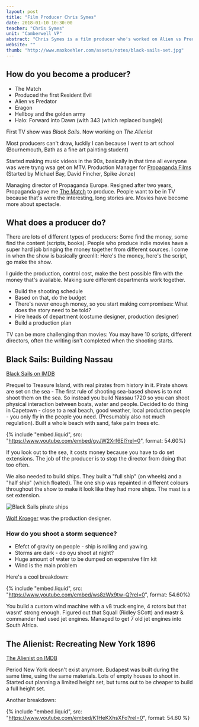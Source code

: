 ```yaml
---
layout: post
title: "Film Producer Chris Symes"
date: 2018-01-10 10:30:00
teacher: "Chris Symes"
unit: "Camberwell VP"
abstract: "Chris Symes is a film producer who's worked on Alien vs Predator, Hellboy and Black Sails."
website: ""
thumb: "http://www.maxkoehler.com/assets/notes/black-sails-set.jpg"
---
```


## How do you become a producer?

- The Match
- Produced the first Resident Evil
- Alien vs Predator
- Eragon
- Hellboy and the golden army
- Halo: Forward into Dawn (with 343 (which replaced bungie))

First TV show was _Black Sails_. Now working on _The Alienist_

Most producers can't draw, luckily I can because I went to art school (Bournemouth, Bath as a fine art painting student)

Started making music videos in the 90s, basically in that time all everyone was were tryng wsa get on MTV. Production Manager for [Propaganda Films](https://en.wikipedia.org/wiki/Propaganda_Films) (Started by Michael Bay, David Fincher, Spike Jonze)

Managing director of Propaganda Europe. Resigned after two years, Propaganda gave me [The Match](http://www.imdb.com/title/tt0165384/) to produce. People want to be in TV because that's were the interesting, long stories are. Movies have become more about spectacle.

## What does a producer do?

There are lots of different types of producers: Some find the money, some find the content (scripts, books). People who produce indie movies have a super hard job bringing the money together from different sources. I come in when the show is basically greenlit: Here's the money, here's the script, go make the show.

I guide the production, control cost, make the best possible film with the money that's available. Making sure different departments work together.

- Build the shooting schedule
- Based on that, do the budget
- There's never enough money, so you start making compromises: What does the story need to be told?
- Hire heads of department (costume designer, production designer)
- Build a production plan

TV can be more challenging than movies: You may have 10 scripts, different directors, often the writing isn't completed when the shooting starts.

## Black Sails: Building Nassau

[Black Sails on IMDB](http://www.imdb.com/title/tt2375692/)

Prequel to Treasure Island, with real pirates from history in it. Pirate shows are set on the sea - The first rule of shooting sea-based shows is to not shoot them on the sea. So instead you build Nassau 1720 so you can shoot physical interaction between boats, water and people. Decided to do thing in Capetown - close to a real beach, good weather, local production people - you only fly in the people you need. (Presumably also not much regulation). Built a whole beach with sand, fake palm trees etc.

{% include "embed.liquid", src: "https://www.youtube.com/embed/gyJW2Xrf6EI?rel=0", format: 54.60%}

If you look out to the sea, it costs money because you have to do set extensions. The job of the producer is to stop the director from doing that too often.

We also needed to build ships. They built a "full ship" (on wheels) and a "half ship" (which floated). The one ship was repainted in different colours throughout the show to make it look like they had more ships. The mast is a set extension.

![Black Sails pirate ships](/assets/notes/black-sails-set.jpg)

[Wolf Kroeger](http://www.imdb.com/name/nm0471859/) was the production designer.

### How do you shoot a storm sequence?

- Efefct of gravity on people - ship is rolling and yawing.
- Storms are dark - do oyu shoot at night?
- Huge amount of water to be dumped on expensive film kit
- Wind is the main problem

Here's a cool breakdown:

{% include "embed.liquid", src: "https://www.youtube.com/embed/ws8zWx9tw-Q?rel=0", format: 54.60%}

You build a custom wind machine with a v8 truck engine, 4 rotors but that wasnt' strong enough. Figured out that Squall (Ridley SCott) and mastr & commander had used jet engines. Managed to get 7 old jet engines into South Africa.

## The Alienist: Recreating New York 1896

[The Alienist on IMDB](http://www.imdb.com/title/tt4604612/)

Period New York doesn't exist anymore. Budapest was built during the same time, using the same materials. Lots of empty houses to shoot in. Started out planning a limited height set, but turns out to be cheaper to build a full height set.

Another breakdown:

{% include "embed.liquid", src: "https://www.youtube.com/embed/K1HeKXhsXFo?rel=0", format: 54.60 %}